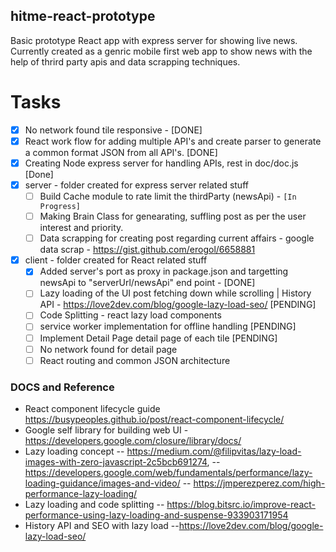 ## hitme-react-prototype
Basic prototype React app with express server for showing live news. Currently created as a genric mobile first web app to show news with the help of thrird party apis and data scrapping techniques.

# Tasks
- [x] No network found tile responsive - [DONE]
- [x] React work flow for adding multiple API's and create parser to generate a common format JSON from all API's. [DONE]
- [x] Creating Node express server for handling APIs, rest in doc/doc.js [Done]
- [x] server - folder created for express server related stuff
  - [ ] Build Cache module to rate limit the thirdParty (newsApi) - `[In Progress]` 
  - [ ] Making Brain Class for genearating, suffling post as per the user interest and priority.
  - [ ] Data scrapping for creating post regarding current affairs - google data scrap - https://gist.github.com/erogol/6658881 
- [x] client - folder created for React related stuff
  - [x] Added server's port as proxy in package.json and targetting newsApi to "serverUrl/newsApi" end point - [DONE] 
  - [ ] Lazy loading of the UI post fetching down while scrolling | History API - https://love2dev.com/blog/google-lazy-load-seo/ [PENDING]
  - [ ] Code Splitting - react lazy load components
  - [ ] service worker implementation for offline handling [PENDING]
  - [ ] Implement Detail Page detail page of each tile [PENDING]
  - [ ] No network found for detail page
  - [ ] React routing and common JSON architecture
     
### DOCS and Reference
- React component lifecycle guide https://busypeoples.github.io/post/react-component-lifecycle/
- Google self library for building web UI - https://developers.google.com/closure/library/docs/
- Lazy loading concept
-- https://medium.com/@filipvitas/lazy-load-images-with-zero-javascript-2c5bcb691274,
-- https://developers.google.com/web/fundamentals/performance/lazy-loading-guidance/images-and-video/
-- https://jmperezperez.com/high-performance-lazy-loading/
- Lazy loading and code splitting
-- https://blog.bitsrc.io/improve-react-performance-using-lazy-loading-and-suspense-933903171954
- History API and SEO with lazy load
--https://love2dev.com/blog/google-lazy-load-seo/ 
